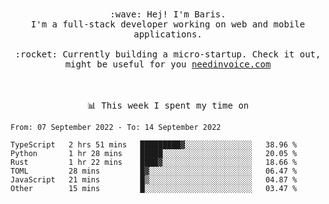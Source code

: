 <p align="center">
  <br><br>
  <samp>
    :wave: Hej! I'm Baris.
    <br>I'm a full-stack developer working on web and mobile applications.
       <br><br>:rocket: Currently building a micro-startup. Check it out, might be useful for you <a href="https://needinvoice.com/" target="_blank">needinvoice.com</a>

  </samp>
 <br><br><br>
</p>
<p align=center><samp>📊  This week I spent my time on</samp></p>


<!--START_SECTION:waka-->

```text
From: 07 September 2022 - To: 14 September 2022

TypeScript   2 hrs 51 mins   █████████▓░░░░░░░░░░░░░░░   38.96 %
Python       1 hr 28 mins    █████░░░░░░░░░░░░░░░░░░░░   20.05 %
Rust         1 hr 22 mins    ████▓░░░░░░░░░░░░░░░░░░░░   18.66 %
TOML         28 mins         █▓░░░░░░░░░░░░░░░░░░░░░░░   06.47 %
JavaScript   21 mins         █▒░░░░░░░░░░░░░░░░░░░░░░░   04.87 %
Other        15 mins         █░░░░░░░░░░░░░░░░░░░░░░░░   03.47 %
```

<!--END_SECTION:waka-->


